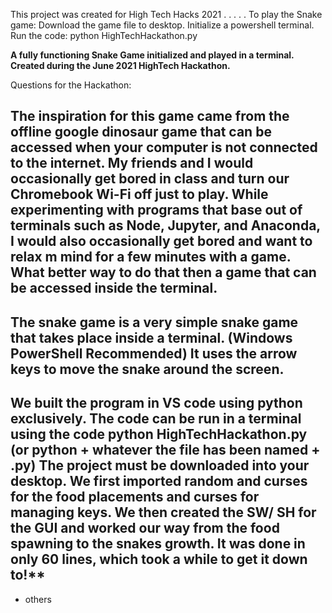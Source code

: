 This project was created for High Tech Hacks 2021
.
.
.
.
.
To play the Snake game: 
  Download the game file to desktop.
  Initialize a powershell terminal. 
  Run the code: python HighTechHackathon.py

**A fully functioning Snake Game initialized and played in a terminal. Created during the June 2021 HighTech Hackathon.**

Questions for the Hackathon:

## The inspiration for this game came from the offline google dinosaur game that can be accessed when your computer is not connected to the internet. My friends and I would occasionally get bored in class and turn our Chromebook Wi-Fi off just to play. While experimenting with programs that base out of terminals such as Node, Jupyter, and Anaconda, I would also occasionally get bored and want to relax m mind for a few minutes with a game. What better way to do that then a game that can be accessed inside the terminal. 
## The snake game is a very simple snake game that takes place inside a terminal. (Windows PowerShell Recommended) It uses the arrow keys to move the snake around the screen. 

## We built the program in VS code using python exclusively. The code can be run in a terminal using the code python HighTechHackathon.py (or python + whatever the file has been named + .py) The project must be downloaded into your desktop. We first imported random and curses for the food placements and curses for managing keys. We then created the SW/ SH for the GUI and worked our way from the food spawning to the snakes growth. It was done in only 60 lines, which took a while to get it down to!**

+ others

